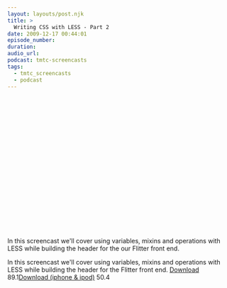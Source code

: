 ```yaml
---
layout: layouts/post.njk
title: >
  Writing CSS with LESS - Part 2
date: 2009-12-17 00:44:01
episode_number:
duration:
audio_url:
podcast: tmtc-screencasts
tags:
  - tmtc_screencasts
  - podcast
---
```


<object width="540" height="304"><param name="allowfullscreen" value="true">

<param name="allowscriptaccess" value="always">
<param name="movie" value="https://vimeo.com/moogaloop.swf?clip_id=8229787&amp;server=vimeo.com&amp;show_title=0&amp;show_byline=0&amp;show_portrait=0&amp;color=00ADEF&amp;fullscreen=1">
<embed src="https://vimeo.com/moogaloop.swf?clip_id=8229787&amp;server=vimeo.com&amp;show_title=0&amp;show_byline=0&amp;show_portrait=0&amp;color=00ADEF&amp;fullscreen=1" type="application/x-shockwave-flash" allowfullscreen="true" allowscriptaccess="always" width="540" height="304"></embed></object>

In this screencast we'll cover using variables, mixins and operations with LESS while building the header for the our Flitter front end.

In this screencast we'll cover using variables, mixins and operations with LESS while building the header for the Flitter front end. [Download](https://www.coderstore.info/WritingCSSwithLESS-Part2/WritingCSSwithLESS-Part2.mp4) 89.1[Download (iphone & ipod)](<https://www.coderstore.info/WritingCSSwithLESS-Part2/WritingCSSwithLESS-Part2(iPhone).m4v>) 50.4
